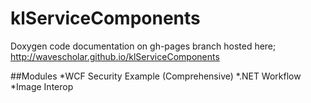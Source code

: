 klServiceComponents
==========

Doxygen code documentation on gh-pages branch hosted here; http://wavescholar.github.io/klServiceComponents

##Modules
*WCF Security Example (Comprehensive)
*.NET Workflow
*Image Interop
